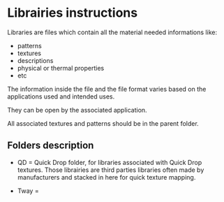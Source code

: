 # Librairies instructions

Libraries are files which contain all the material needed informations like:

- patterns
- textures
- descriptions
- physical or thermal properties
- etc

The information inside the file and the file format varies based on the applications used and intended uses.

They can be open by the associated application.

All associated textures and patterns should be in the parent folder.

## Folders description

- QD = Quick Drop folder, for libraries associated with Quick Drop textures. Those librairies are third parties libraries often made by manufacturers and stacked in here for quick texture mapping.

- Tway =
